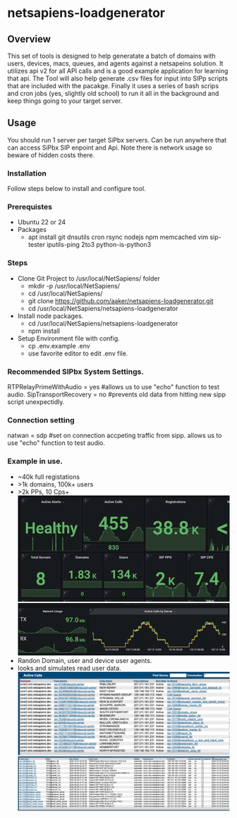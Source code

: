 # netsapiens-loadgenerator

## Overview
This set of tools is designed to help generatate a batch of domains with users, devices, macs, queues, and agents against a netsapeins solution. It utilizes api v2 for all API calls and is a good example application for learning that api. The Tool will also help generate .csv files for input into SIPp scripts that are included with the pacakge. Finally it uses a series of bash scrips and cron jobs (yes, slightly old school) to run it all in the background and keep things going to your target server.

## Usage 
You should run 1 server per target SiPbx servers. Can be run anywhere that can access SiPbx SIP enpoint and Api. Note there is network usage so beware of hidden costs there. 

### Installation

Follow steps below to install and configure tool. 

### Prerequistes
* Ubuntu 22 or 24
* Packages
    * apt install git dnsutils cron rsync nodejs npm memcached vim sip-tester iputils-ping 2to3 python-is-python3

### Steps

* Clone Git Project to /usr/local/NetSapiens/ folder
    * mkdir -p /usr/local/NetSapiens/
    * cd /usr/local/NetSapiens/
    * git clone https://github.com/aaker/netsapiens-loadgenerator.git
    * cd /usr/local/NetSapiens/netsapiens-loadgenerator
* Install node packages. 
    * cd /usr/local/NetSapiens/netsapiens-loadgenerator
    * npm install 
* Setup Environment file with config. 
    * cp .env.example .env
    * use favorite editor to edit .env file.



### Recommended SIPbx System Settings. 
RTPRelayPrimeWithAudio = yes  #allows us to use "echo" function to test audio.
SipTransportRecovery = no    #prevents old data from hitting new sipp script unexpectidly. 

### Connection setting
natwan = sdp #set on connection accpeting traffic from sipp. allows us to use "echo" function to test audio.

### Example in use. 

* ~40k full registations
* \>1k domains, 100k+ users
* \>2k PPs, 10 Cps+
![alt text](images/image.png)
![alt text](images/image-1.png)
* Randon Domain, user and device user agents. 
* looks and simulates read user data. 
![alt text](images/image-2.png)
![alt text](images/image-3.png)